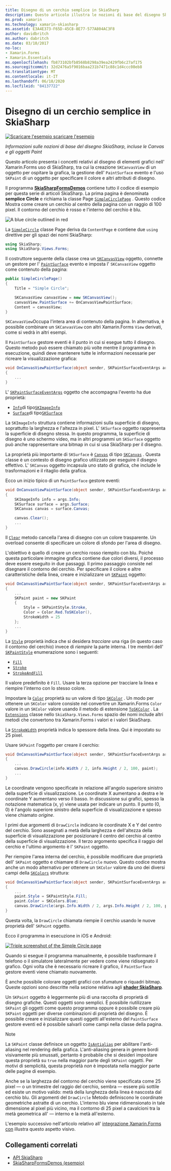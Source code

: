 ```yaml
---
title: Disegno di un cerchio semplice in SkiaSharp
description: Questo articolo illustra le nozioni di base del disegno SkiaSharp, incluse le Canvas e gli oggetti Paint, nelle Xamarin.Forms applicazioni e ne illustra il codice di esempio.
ms.prod: xamarin
ms.technology: xamarin-skiasharp
ms.assetid: E3A4E373-F65D-45C8-8E77-577A804AC3F8
author: davidbritch
ms.author: dabritch
ms.date: 03/10/2017
no-loc:
- Xamarin.Forms
- Xamarin.Essentials
ms.openlocfilehash: fb873102bfb8568b8298a39ea2429fb6c27af175
ms.sourcegitcommit: 32d2476a5f9016baa231b7471c88c1d4ccc08eb8
ms.translationtype: MT
ms.contentlocale: it-IT
ms.lasthandoff: 06/18/2020
ms.locfileid: "84137722"
---
```

# <a name="drawing-a-simple-circle-in-skiasharp"></a>Disegno di un cerchio semplice in SkiaSharp

[![Scaricare ](~/media/shared/download.png) l'esempio scaricare l'esempio](https://docs.microsoft.com/samples/xamarin/xamarin-forms-samples/skiasharpforms-demos)

_Informazioni sulle nozioni di base del disegno SkiaSharp, incluse le Canvas e gli oggetti Paint_

Questo articolo presenta i concetti relativi al disegno di elementi grafici nell' Xamarin.Forms uso di SkiaSharp, tra cui la creazione `SKCanvasView` di un oggetto per ospitare la grafica, la gestione dell' `PaintSurface` evento e l'uso `SKPaint` di un oggetto per specificare il colore e altri attributi di disegno.

Il programma [**SkiaSharpFormsDemos**](https://docs.microsoft.com/samples/xamarin/xamarin-forms-samples/skiasharpforms-demos) contiene tutto il codice di esempio per questa serie di articoli SkiaSharp. La prima pagina è denominata **semplice Circle** e richiama la classe Page [`SimpleCirclePage`](https://github.com/xamarin/xamarin-forms-samples/blob/master/SkiaSharpForms/Demos/Demos/SkiaSharpFormsDemos/Basics/SimpleCirclePage.cs) . Questo codice Mostra come creare un cerchio al centro della pagina con un raggio di 100 pixel. Il contorno del cerchio è rosso e l'interno del cerchio è blu.

![](circle-images/circleexample.png "A blue circle outlined in red")

La [`SimpleCircle`](https://github.com/xamarin/xamarin-forms-samples/blob/master/SkiaSharpForms/Demos/Demos/SkiaSharpFormsDemos/Basics/SimpleCirclePage.cs) classe Page deriva da `ContentPage` e contiene due `using` direttive per gli spazi dei nomi SkiaSharp:

```csharp
using SkiaSharp;
using SkiaSharp.Views.Forms;
```

Il costruttore seguente della classe crea un [`SKCanvasView`](xref:SkiaSharp.Views.Forms.SKCanvasView) oggetto, connette un gestore per l' [`PaintSurface`](xref:SkiaSharp.Views.Forms.SKCanvasView.PaintSurface) evento e imposta l' `SKCanvasView` oggetto come contenuto della pagina:

```csharp
public SimpleCirclePage()
{
    Title = "Simple Circle";

    SKCanvasView canvasView = new SKCanvasView();
    canvasView.PaintSurface += OnCanvasViewPaintSurface;
    Content = canvasView;
}
```

`SKCanvasView`Occupa l'intera area di contenuto della pagina. In alternativa, è possibile combinare un `SKCanvasView` con altri Xamarin.Forms `View` derivati, come si vedrà in altri esempi.

Il `PaintSurface` gestore eventi è il punto in cui si esegue tutto il disegno. Questo metodo può essere chiamato più volte mentre il programma è in esecuzione, quindi deve mantenere tutte le informazioni necessarie per ricreare la visualizzazione grafica:

```csharp
void OnCanvasViewPaintSurface(object sender, SKPaintSurfaceEventArgs args)
{
    ...
}

```

L' [`SKPaintSurfaceEventArgs`](xref:SkiaSharp.Views.Forms.SKPaintSurfaceEventArgs) oggetto che accompagna l'evento ha due proprietà:

- [`Info`](xref:SkiaSharp.Views.Forms.SKPaintSurfaceEventArgs.Info)di tipo[`SKImageInfo`](xref:SkiaSharp.SKImageInfo)
- [`Surface`](xref:SkiaSharp.Views.Forms.SKPaintSurfaceEventArgs.Surface)di tipo[`SKSurface`](xref:SkiaSharp.SKSurface)

La `SKImageInfo` struttura contiene informazioni sulla superficie di disegno, soprattutto la larghezza e l'altezza in pixel. L' `SKSurface` oggetto rappresenta la superficie di disegno stessa. In questo programma, la superficie di disegno è uno schermo video, ma in altri programmi un `SKSurface` oggetto può anche rappresentare una bitmap in cui si usa SkiaSharp per il disegno.

La proprietà più importante di `SKSurface` è [`Canvas`](xref:SkiaSharp.SKSurface.Canvas) di tipo [`SKCanvas`](xref:SkiaSharp.SKCanvas) . Questa classe è un contesto di disegno grafico utilizzato per eseguire il disegno effettivo. L' `SKCanvas` oggetto incapsula uno stato di grafica, che include le trasformazioni e il ritaglio della grafica.

Ecco un inizio tipico di un `PaintSurface` gestore eventi:

```csharp
void OnCanvasViewPaintSurface(object sender, SKPaintSurfaceEventArgs args)
{
    SKImageInfo info = args.Info;
    SKSurface surface = args.Surface;
    SKCanvas canvas = surface.Canvas;

    canvas.Clear();
    ...
}

```

Il [`Clear`](xref:SkiaSharp.SKCanvas.Clear) metodo cancella l'area di disegno con un colore trasparente. Un overload consente di specificare un colore di sfondo per l'area di disegno.

L'obiettivo è quello di creare un cerchio rosso riempito con blu. Poiché questa particolare immagine grafica contiene due colori diversi, il processo deve essere eseguito in due passaggi. Il primo passaggio consiste nel disegnare il contorno del cerchio. Per specificare il colore e altre caratteristiche della linea, creare e inizializzare un [`SKPaint`](xref:SkiaSharp.SKPaint) oggetto:

```csharp
void OnCanvasViewPaintSurface(object sender, SKPaintSurfaceEventArgs args)
{
    ...
    SKPaint paint = new SKPaint
    {
        Style = SKPaintStyle.Stroke,
        Color = Color.Red.ToSKColor(),
        StrokeWidth = 25
    };
    ...
}
```

La [`Style`](xref:SkiaSharp.SKPaint.Style) proprietà indica che si desidera *tracciare* una riga (in questo caso il contorno del cerchio) invece di *riempire* la parte interna. I tre membri dell' [`SKPaintStyle`](xref:SkiaSharp.SKPaintStyle) enumerazione sono i seguenti:

- [`Fill`](xref:SkiaSharp.SKPaintStyle.Fill)
- [`Stroke`](xref:SkiaSharp.SKPaintStyle.Stroke)
- [`StrokeAndFill`](xref:SkiaSharp.SKPaintStyle.StrokeAndFill)

Il valore predefinito è `Fill`. Usare la terza opzione per tracciare la linea e riempire l'interno con lo stesso colore.

Impostare la [`Color`](xref:SkiaSharp.SKPaint.Color) proprietà su un valore di tipo [`SKColor`](xref:SkiaSharp.SKColor) . Un modo per ottenere un `SKColor` valore consiste nel convertire un Xamarin.Forms `Color` valore in un `SKColor` valore usando il metodo di estensione [`ToSKColor`](xref:SkiaSharp.Views.Forms.Extensions.ToSKColor*) . La [`Extensions`](xref:SkiaSharp.Views.Forms.Extensions) classe nello `SkiaSharp.Views.Forms` spazio dei nomi include altri metodi che convertono tra Xamarin.Forms i valori e i valori SkiaSharp.

La [`StrokeWidth`](xref:SkiaSharp.SKPaint.StrokeWidth) proprietà indica lo spessore della linea. Qui è impostato su 25 pixel.

Usare `SKPaint` l'oggetto per creare il cerchio:

```csharp
void OnCanvasViewPaintSurface(object sender, SKPaintSurfaceEventArgs args)
{
    ...
    canvas.DrawCircle(info.Width / 2, info.Height / 2, 100, paint);
    ...
}
```

Le coordinate vengono specificate in relazione all'angolo superiore sinistro della superficie di visualizzazione. Le coordinate X aumentano a destra e le coordinate Y aumentano verso il basso. In discussione sui grafici, spesso la notazione matematica (x, y) viene usata per indicare un punto. Il punto (0, 0) è l'angolo superiore sinistro della superficie di visualizzazione e spesso viene chiamato *origine*.

I primi due argomenti di `DrawCircle` indicano le coordinate X e Y del centro del cerchio. Sono assegnati a metà della larghezza e dell'altezza della superficie di visualizzazione per posizionare il centro del cerchio al centro della superficie di visualizzazione. Il terzo argomento specifica il raggio del cerchio e l'ultimo argomento è l' `SKPaint` oggetto.

Per riempire l'area interna del cerchio, è possibile modificare due proprietà dell' `SKPaint` oggetto e chiamare di `DrawCircle` nuovo. Questo codice mostra anche un modo alternativo per ottenere un `SKColor` valore da uno dei diversi campi della [`SKColors`](xref:SkiaSharp.SKColors) struttura:

```csharp
void OnCanvasViewPaintSurface(object sender, SKPaintSurfaceEventArgs args)
{
    ...
    paint.Style = SKPaintStyle.Fill;
    paint.Color = SKColors.Blue;
    canvas.DrawCircle(args.Info.Width / 2, args.Info.Height / 2, 100, paint);
}
```

Questa volta, la `DrawCircle` chiamata riempie il cerchio usando le nuove proprietà dell' `SKPaint` oggetto.

Ecco il programma in esecuzione in iOS e Android:

[![](circle-images/simplecircle-small.png "Triple screenshot of the Simple Circle page")](circle-images/simplecircle-large.png#lightbox "Triple screenshot of the Simple Circle page")

Quando si esegue il programma manualmente, è possibile trasformare il telefono o il simulatore lateralmente per vedere come viene ridisegnato il grafico. Ogni volta che è necessario ricreare il grafico, il `PaintSurface` gestore eventi viene chiamato nuovamente.

È anche possibile colorare oggetti grafici con sfumature o riquadri bitmap. Queste opzioni sono descritte nella sezione relativa agli [**shader SkiaSharp**](../effects/shaders/index.md).

Un `SKPaint` oggetto è leggermente più di una raccolta di proprietà di disegno grafiche. Questi oggetti sono semplici. È possibile riutilizzare `SKPaint` gli oggetti come questo programma oppure è possibile creare più `SKPaint` oggetti per diverse combinazioni di proprietà del disegno. È possibile creare e inizializzare questi oggetti all'esterno del `PaintSurface` gestore eventi ed è possibile salvarli come campi nella classe della pagina.

> [!NOTE]
> La `SKPaint` classe definisce un oggetto [`IsAntialias`](xref:SkiaSharp.SKPaint.IsAntialias) per abilitare l'anti-aliasing nel rendering della grafica. L'anti-aliasing genera in genere bordi visivamente più smussati, pertanto è probabile che si desideri impostare questa proprietà su `true` nella maggior parte degli `SKPaint` oggetti. Per motivi di semplicità, questa proprietà _non_ è impostata nella maggior parte delle pagine di esempio.

Anche se la larghezza del contorno del cerchio viene specificata come 25 pixel &mdash; o un trimestre del raggio del cerchio, sembra &mdash; essere più sottile ed esiste un motivo valido: metà della lunghezza della linea è nascosta dal cerchio blu. Gli argomenti del `DrawCircle` Metodo definiscono le coordinate geometriche astratte di un cerchio. L'interno blu viene ridimensionato in tale dimensione al pixel più vicino, ma il contorno di 25 pixel a cavalcioni tra la metà geometrica all' &mdash; interno e la metà all'esterno.

L'esempio successivo nell'articolo relativo all' [integrazione Xamarin.Forms con](~/xamarin-forms/user-interface/graphics/skiasharp/basics/integration.md) illustra questo aspetto visivo.

## <a name="related-links"></a>Collegamenti correlati

- [API SkiaSharp](https://docs.microsoft.com/dotnet/api/skiasharp)
- [SkiaSharpFormsDemos (esempio)](https://docs.microsoft.com/samples/xamarin/xamarin-forms-samples/skiasharpforms-demos)
